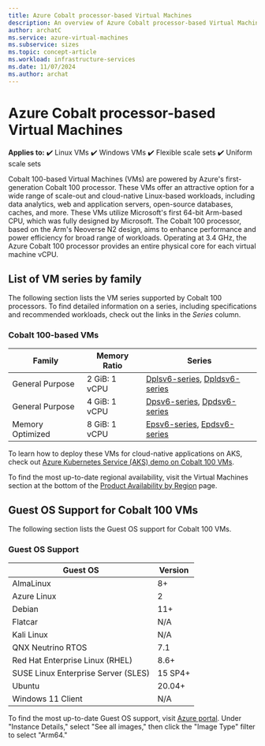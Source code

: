 ```yaml
---
title: Azure Cobalt processor-based Virtual Machines
description: An overview of Azure Cobalt processor-based Virtual Machines. 
author: archatC
ms.service: azure-virtual-machines
ms.subservice: sizes
ms.topic: concept-article
ms.workload: infrastructure-services
ms.date: 11/07/2024
ms.author: archat
---
```


# Azure Cobalt processor-based Virtual Machines

**Applies to:** :heavy_check_mark: Linux VMs :heavy_check_mark: Windows VMs :heavy_check_mark: Flexible scale sets :heavy_check_mark: Uniform scale sets

Cobalt 100-based Virtual Machines (VMs) are powered by Azure's first-generation Cobalt 100 processor. These VMs offer an attractive option for a wide range of scale-out and cloud-native Linux-based workloads, including data analytics, web and application servers, open-source databases, caches, and more. These VMs utilize Microsoft's first 64-bit Arm-based CPU, which was fully designed by Microsoft. The Cobalt 100 processor, based on the Arm's Neoverse N2 design, aims to enhance performance and power efficiency for broad range of workloads. Operating at 3.4 GHz, the Azure Cobalt 100 processor provides an entire physical core for each virtual machine vCPU. 


## List of VM series by family
The following section lists the VM series supported by Cobalt 100 processors. To find detailed information on a series, including specifications and recommended workloads, check out the links in the *Series* column. 

### Cobalt 100-based VMs
| Family | Memory Ratio | Series |
|---|---|---|
| General Purpose  | 2 GiB: 1 vCPU |[Dplsv6-series](./general-purpose/dplsv6-series.md), [Dpldsv6-series](./general-purpose/dpldsv6-series.md) |
| General Purpose  | 4 GiB: 1 vCPU | [Dpsv6-series](./general-purpose/dpsv6-series.md), [Dpdsv6-series](./general-purpose/dpdsv6-series.md)|
| Memory Optimized | 8 GiB: 1 vCPU | [Epsv6-series](./memory-optimized/epsv6-series.md), [Epdsv6-series](./memory-optimized/epdsv6-series.md) |

To learn how to deploy these VMs for cloud-native applications on AKS, check out [Azure Kubernetes Service (AKS) demo on Cobalt 100 VMs](https://aka.ms/C100-VM-deploy-demo).

To find the most up-to-date regional availability, visit the Virtual Machines section at the bottom of the [Product Availability by Region](https://azure.microsoft.com/explore/global-infrastructure/products-by-region/table) page.

## Guest OS Support for Cobalt 100 VMs
The following section lists the Guest OS support for Cobalt 100 VMs. 

### Guest OS Support
| Guest OS | Version |
|---|---|
| AlmaLinux | 8+ |
| Azure Linux | 2 |
| Debian | 11+ |
| Flatcar | N/A |
| Kali Linux | N/A |
| QNX Neutrino RTOS | 7.1 |
| Red Hat Enterprise Linux (RHEL) | 8.6+ |
| SUSE Linux Enterprise Server (SLES) | 15 SP4+ |
| Ubuntu | 20.04+ |
| Windows 11 Client | N/A |

To find the most up-to-date Guest OS support, visit [Azure portal](https://portal.azure.com/#create/Microsoft.VirtualMachine). Under "Instance Details," select "See all images," then click the "Image Type" filter to select "Arm64."




